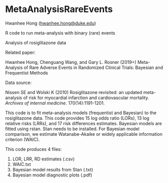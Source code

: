 # MetaAnalysisRareEvents
Hwanhee Hong (hwanhee.hong@duke.edu)

R code to run meta-analysis with binary (rare) events

Analysis of rosiglitazone data

Related paper:

Hwanhee Hong, Chenguang Wang, and Gary L. Rosner (2019+) Meta-Analysis of Rare Adverse Events in Randomized Clinical Trials: Bayesian and Frequentist Methods  

Data source:

Nissen SE and Wolski K (2010) Rosiglitazone revisited: an updated meta-analysis of risk for myocardial infarction and cardiovascular mortality. *Archives of internal medicine*. 170(14):1191-1201.

This code is to fit meta-analysis models (frequentist and Bayesian) to the rosiglitazone data.
This code provides 15 log odds ratio (LORs), 13 log relative risks (LRRs), and 17 risk differences estimates.
Bayesian models are fitted using rstan. Stan needs to be installed.
For Bayesian model comparison, we estimate Watanabe-Akaike or widely applicable information criterion (WAIC).

This code produces 4 files:

1. LOR, LRR, RD estimates (.csv)
2. WAIC.txt
3. Bayesian model results from Stan (.txt)
4. Bayesian model diagnostic plots (.pdf)
